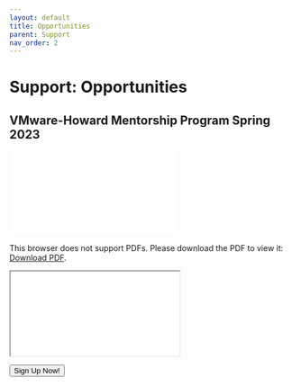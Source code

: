 ```yaml
---
layout: default
title: Opportunities
parent: Support
nav_order: 2
---
```


# Support: Opportunities

## VMware-Howard Mentorship Program Spring 2023 

<object data="Howard-Mentorship-Spring-2023.pdf" type="application/pdf" width="700px" height="700px">
    <embed src="Howard-Mentorship-Spring-2023.pdf">
        <p>This browser does not support PDFs. Please download the PDF to view it: <a href="Howard-Mentorship-Spring-2023.pdf">Download PDF</a>.</p>
    </embed>
</object>

<object data="Howard-Mentorship-Spring-2023.pdf" type="application/pdf">
<iframe src = "Howard-Mentorship-Spring-2023.pdf"></iframe>
</object>

<a href = "https://forms.office.com/Pages/ResponsePage.aspx?id=yjiRs-48Skuk1s2D2d1i8N5sKLL8vjJOvcPLW7OicRZUQUZMODVLQ1pQNkIzUVI4VFA3R1hPSEU3OC4u" target="_blank"><button>Sign Up Now!</button></a>
